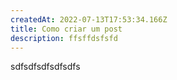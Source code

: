 ```yaml
---
createdAt: 2022-07-13T17:53:34.166Z
title: Como criar um post
description: ffsffdsfsfd
---
```

sdfsdfsdfsdfsdfs